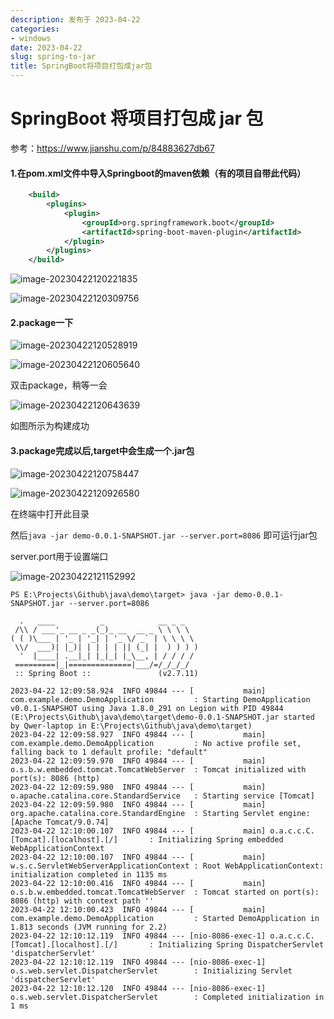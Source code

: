 ```yaml
---
description: 发布于 2023-04-22
categories:
- windows
date: 2023-04-22
slug: spring-to-jar
title: SpringBoot将项目打包成jar包
---
```


# SpringBoot 将项目打包成 jar 包

参考：https://www.jianshu.com/p/84883627db67

#### 1.在pom.xml文件中导入Springboot的maven依赖（有的项目自带此代码）

```xml
    <build>
        <plugins>
            <plugin>
                <groupId>org.springframework.boot</groupId>
                <artifactId>spring-boot-maven-plugin</artifactId>
            </plugin>
        </plugins>
    </build>
```



![image-20230422120221835](https://media.opennet.top/i/2023/04/22/64435c4f4fb25.png)

![image-20230422120309756](https://media.opennet.top/i/2023/04/22/64435c7e8cfca.png)

#### 2.package一下

![image-20230422120528919](https://media.opennet.top/i/2023/04/22/64435d0972886.png)

![image-20230422120605640](https://media.opennet.top/i/2023/04/22/64435d2e42c4d.png)

双击package，稍等一会

![image-20230422120643639](https://media.opennet.top/i/2023/04/22/64435d5477653.png)

如图所示为构建成功

#### 3.package完成以后,target中会生成一个.jar包

![image-20230422120758447](https://media.opennet.top/i/2023/04/22/64435d9f18f7f.png)

![image-20230422120926580](https://media.opennet.top/i/2023/04/22/64435df77a16c.png)

在终端中打开此目录

然后`java -jar demo-0.0.1-SNAPSHOT.jar --server.port=8086` 即可运行jar包

server.port用于设置端口

![image-20230422121152992](https://media.opennet.top/i/2023/04/22/64435e8a2d815.png)

```shell
PS E:\Projects\Github\java\demo\target> java -jar demo-0.0.1-SNAPSHOT.jar --server.port=8086

  .   ____          _            __ _ _
 /\\ / ___'_ __ _ _(_)_ __  __ _ \ \ \ \
( ( )\___ | '_ | '_| | '_ \/ _` | \ \ \ \
 \\/  ___)| |_)| | | | | || (_| |  ) ) ) )
  '  |____| .__|_| |_|_| |_\__, | / / / /
 =========|_|==============|___/=/_/_/_/
 :: Spring Boot ::               (v2.7.11)

2023-04-22 12:09:58.924  INFO 49844 --- [           main] com.example.demo.DemoApplication         : Starting DemoApplication v0.0.1-SNAPSHOT using Java 1.8.0_291 on Legion with PID 49844 (E:\Projects\Github\java\demo\target\demo-0.0.1-SNAPSHOT.jar started by Qwer-laptop in E:\Projects\Github\java\demo\target)
2023-04-22 12:09:58.927  INFO 49844 --- [           main] com.example.demo.DemoApplication         : No active profile set, falling back to 1 default profile: "default"
2023-04-22 12:09:59.970  INFO 49844 --- [           main] o.s.b.w.embedded.tomcat.TomcatWebServer  : Tomcat initialized with port(s): 8086 (http)
2023-04-22 12:09:59.980  INFO 49844 --- [           main] o.apache.catalina.core.StandardService   : Starting service [Tomcat]
2023-04-22 12:09:59.980  INFO 49844 --- [           main] org.apache.catalina.core.StandardEngine  : Starting Servlet engine: [Apache Tomcat/9.0.74]
2023-04-22 12:10:00.107  INFO 49844 --- [           main] o.a.c.c.C.[Tomcat].[localhost].[/]       : Initializing Spring embedded WebApplicationContext
2023-04-22 12:10:00.107  INFO 49844 --- [           main] w.s.c.ServletWebServerApplicationContext : Root WebApplicationContext: initialization completed in 1135 ms
2023-04-22 12:10:00.416  INFO 49844 --- [           main] o.s.b.w.embedded.tomcat.TomcatWebServer  : Tomcat started on port(s): 8086 (http) with context path ''
2023-04-22 12:10:00.423  INFO 49844 --- [           main] com.example.demo.DemoApplication         : Started DemoApplication in 1.813 seconds (JVM running for 2.2)
2023-04-22 12:10:12.119  INFO 49844 --- [nio-8086-exec-1] o.a.c.c.C.[Tomcat].[localhost].[/]       : Initializing Spring DispatcherServlet 'dispatcherServlet'
2023-04-22 12:10:12.119  INFO 49844 --- [nio-8086-exec-1] o.s.web.servlet.DispatcherServlet        : Initializing Servlet 'dispatcherServlet'
2023-04-22 12:10:12.120  INFO 49844 --- [nio-8086-exec-1] o.s.web.servlet.DispatcherServlet        : Completed initialization in 1 ms
```

